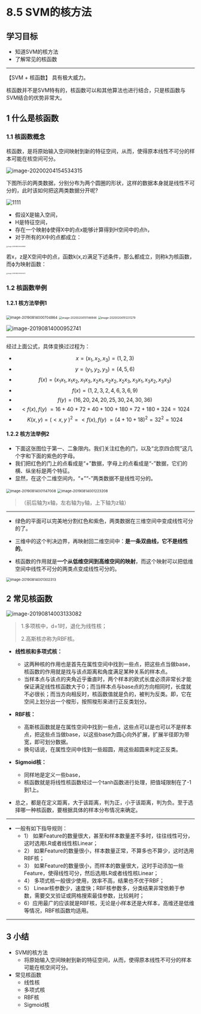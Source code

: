# 8.5 SVM的核方法

## 学习目标

- 知道SVM的核方法
- 了解常见的核函数

------



【SVM + 核函数】 具有极大威力。

核函数并不是SVM特有的，核函数可以和其他算法也进行结合，只是核函数与SVM结合的优势非常大。



## 1 什么是核函数

### 1.1 核函数概念

核函数，是将原始输入空间映射到新的特征空间，从而，使得原本线性不可分的样本可能在核空间可分。

![image-20200204154534315](https://tva1.sinaimg.cn/large/006tNbRwly1gbkeyzkzy4j317w0gkwn9.jpg)



下图所示的两类数据，分别分布为两个圆圈的形状，这样的数据本身就是线性不可分的，此时该如何把这两类数据分开呢?

![1111](images/1111.gif)





- 假设X是输入空间，
- H是特征空间，
- 存在一个映射ϕ使得X中的点x能够计算得到H空间中的点h，
- 对于所有的X中的点都成立：

<img src="https://tva1.sinaimg.cn/large/006tNbRwgy1gaf3i52mtcj317805wmxg.jpg" alt="image-20190814000426859" style="zoom: 25%;" />

若x，z是X空间中的点，函数k(x,z)满足下述条件，那么都成立，则称k为核函数，而ϕ为映射函数：

<img src="https://tva1.sinaimg.cn/large/006tNbRwgy1gaf3i5mocwj31e805ujrs.jpg" alt="image-20190814000453473" style="zoom:25%;" />

### 1.2 核函数举例

#### 1.2.1 核方法举例1

<img src="https://tva1.sinaimg.cn/large/006tNbRwgy1gaf3i62iclj30gy03m74b.jpg" alt="image-20190814000704864" style="zoom:67%;" />

<img src="https://tva1.sinaimg.cn/large/006tNbRwly1gbkdzucu8sj31bg0mm7c1.jpg" alt="image-20200204151146946" style="zoom:50%;" />

<img src="https://tva1.sinaimg.cn/large/006tNbRwly1gbke0llc3oj318u0jsth8.jpg" alt="image-20200204151231279" style="zoom: 50%;" />



![image-20190814000952741](https://tva1.sinaimg.cn/large/006tNbRwgy1gaf3i8ub11j30yc03emxh.jpg)

----

经过上面公式，具体变换过过程为：

- $$x=(x_1, x_2, x_3)=(1,2,3)$$
- $$y=(y_1, y_2, y_3)=(4,5,6)$$
- $$f(x)=(x_1x_1,x_1x_2,x_1x_3,x_2x_1,x_2x_2,x_2x_3,x_3x_1,x_3x_2,x_3x_3)$$
- $$f(x)=(1,2,3,2,4,6,3,6,9)$$
- $$f(y)=(16,20,24,20,25,30,24,30,36)$$
- $$<f(x),f(y)\>=16+40+72+40+100+180+72+180+324=1024$$
- $$K(x,y)=(<x,y\>)^2=<f(x),f(y)\>=(4+10+18)^2=32^2=1024$$



#### 1.2.2 核方法举例2

- 下面这张图位于第一、二象限内。我们关注红色的门，以及“北京四合院”这几个字和下面的紫色的字母。
- 我们把红色的门上的点看成是“+”数据，字母上的点看成是“-”数据，它们的横、纵坐标是两个特征。
- 显然，在这个二维空间内，“+”“-”两类数据不是线性可分的。

<img src="https://tva1.sinaimg.cn/large/006tNbRwgy1gaf3ib62tkj30fk0euthn.jpg" alt="image-20190814001147008" style="zoom: 67%;" />

<img src="https://tva1.sinaimg.cn/large/006tNbRwgy1gaf3idchg9j30q20eegzq.jpg" alt="image-20190814001223208" style="zoom:67%;" />

>  （前后轴为x轴，左右轴为y轴，上下轴为z轴）

---



- 绿色的平面可以完美地分割红色和紫色，两类数据在三维空间中变成线性可分的了。
- 三维中的这个判决边界，再映射回二维空间中：**是一条双曲线，它不是线性的**。

- 核函数的作用就是**一个从低维空间到高维空间的映射**，而这个映射可以把低维空间中线性不可分的两类点变成线性可分的。


<img src="https://tva1.sinaimg.cn/large/006tNbRwgy1gaf3ifcj6mj30fi0f6tit.jpg" alt="image-20190814001302313" style="zoom:67%;" />



## 2 常见核函数

![image-20190814003133082](https://tva1.sinaimg.cn/large/006tNbRwgy1gaf3igddgjj30yg09sgop.jpg)



>1.多项核中，d=1时，退化为线性核；
>
>2.高斯核亦称为RBF核。

- **线性核和多项式核：**
    - 这两种核的作用也是首先在属性空间中找到一些点，把这些点当做base，核函数的作用就是找与该点距离和角度满足某种关系的样本点。
    - 当样本点与该点的夹角近乎垂直时，两个样本的欧式长度必须非常长才能保证满足线性核函数大于0；而当样本点与base点的方向相同时，长度就不必很长；而当方向相反时，核函数值就是负的，被判为反类。即，它在空间上划分出一个梭形，按照梭形来进行正反类划分。
- **RBF核：**
    - 高斯核函数就是在属性空间中找到一些点，这些点可以是也可以不是样本点，把这些点当做base，以这些base为圆心向外扩展，扩展半径即为带宽，即可划分数据。
    - 换句话说，在属性空间中找到一些超圆，用这些超圆来判定正反类。
- **Sigmoid核：**
    - 同样地是定义一些base，
    - 核函数就是将线性核函数经过一个tanh函数进行处理，把值域限制在了-1到1上。

- 总之，都是在定义距离，大于该距离，判为正，小于该距离，判为负。至于选择哪一种核函数，要根据具体的样本分布情况来确定。

----

- 一般有如下指导规则：
    - 1） 如果Feature的数量很大，甚至和样本数量差不多时，往往线性可分，这时选用LR或者线性核Linear；
    - 2） 如果Feature的数量很小，样本数量正常，不算多也不算少，这时选用RBF核；
    - 3） 如果Feature的数量很小，而样本的数量很大，这时手动添加一些Feature，使得线性可分，然后选用LR或者线性核Linear；
    - 4） 多项式核一般很少使用，效率不高，结果也不优于RBF；
    - 5） Linear核参数少，速度快；RBF核参数多，分类结果非常依赖于参数，需要交叉验证或网格搜索最佳参数，比较耗时；
    - 6）应用最广的应该就是RBF核，无论是小样本还是大样本，高维还是低维等情况，RBF核函数均适用。



------

## 3 小结

- SVM的核方法
    - 将原始输入空间映射到新的特征空间，从而，使得原本线性不可分的样本可能在核空间可分。
- 常见核函数
    - 线性核
    - 多项式核
    - RBF核
    - Sigmoid核